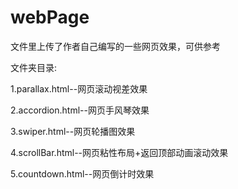 # webPage
文件里上传了作者自己编写的一些网页效果，可供参考

文件夹目录:

1.parallax.html--网页滚动视差效果

2.accordion.html--网页手风琴效果

3.swiper.html--网页轮播图效果

4.scrollBar.html--网页粘性布局+返回顶部动画滚动效果

5.countdown.html--网页倒计时效果
